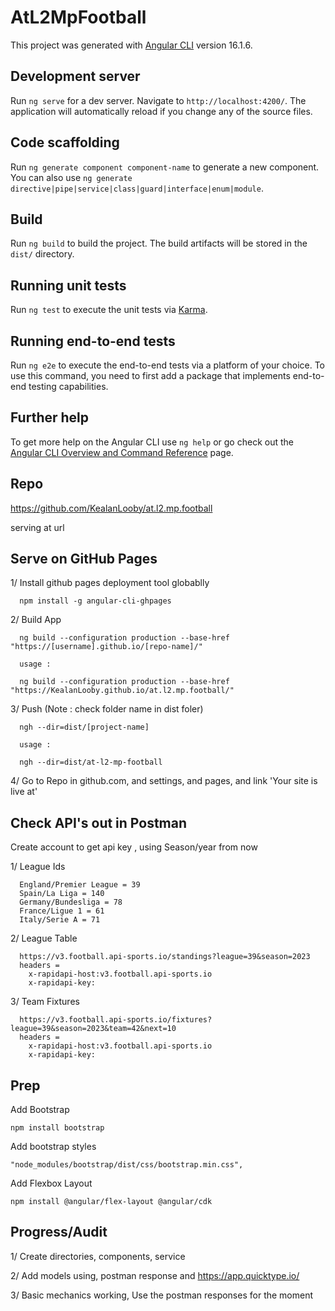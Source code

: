 # AtL2MpFootball

This project was generated with [Angular CLI](https://github.com/angular/angular-cli) version 16.1.6.

## Development server

Run `ng serve` for a dev server. Navigate to `http://localhost:4200/`. The application will automatically reload if you
change any of the source files.

## Code scaffolding

Run `ng generate component component-name` to generate a new component. You can also
use `ng generate directive|pipe|service|class|guard|interface|enum|module`.

## Build

Run `ng build` to build the project. The build artifacts will be stored in the `dist/` directory.

## Running unit tests

Run `ng test` to execute the unit tests via [Karma](https://karma-runner.github.io).

## Running end-to-end tests

Run `ng e2e` to execute the end-to-end tests via a platform of your choice. To use this command, you need to first add a
package that implements end-to-end testing capabilities.

## Further help

To get more help on the Angular CLI use `ng help` or go check out
the [Angular CLI Overview and Command Reference](https://angular.io/cli) page.

## Repo

https://github.com/KealanLooby/at.l2.mp.football

serving at url

## Serve on GitHub Pages

1/ Install github pages deployment tool globablly

      npm install -g angular-cli-ghpages

2/ Build App

      ng build --configuration production --base-href "https://[username].github.io/[repo-name]/"
      
      usage : 

      ng build --configuration production --base-href "https://KealanLooby.github.io/at.l2.mp.football/"

3/ Push (Note : check folder name in dist foler)

      ngh --dir=dist/[project-name]

      usage :
    
      ngh --dir=dist/at-l2-mp-football

4/ Go to Repo in github.com, and settings, and pages, and link 'Your site is live at'

## Check API's out in Postman

Create account to get api key , using Season/year from now

1/ League Ids

      England/Premier League = 39
      Spain/La Liga = 140
      Germany/Bundesliga = 78
      France/Ligue 1 = 61
      Italy/Serie A = 71

2/ League Table

      https://v3.football.api-sports.io/standings?league=39&season=2023
      headers =
        x-rapidapi-host:v3.football.api-sports.io
        x-rapidapi-key: 

3/ Team Fixtures

      https://v3.football.api-sports.io/fixtures?league=39&season=2023&team=42&next=10
      headers =
        x-rapidapi-host:v3.football.api-sports.io
        x-rapidapi-key: 

## Prep

Add Bootstrap

    npm install bootstrap

Add bootstrap styles

    "node_modules/bootstrap/dist/css/bootstrap.min.css",

Add Flexbox Layout

    npm install @angular/flex-layout @angular/cdk

## Progress/Audit

1/ Create directories, components, service

2/ Add models using, postman response and https://app.quicktype.io/

3/ Basic mechanics working, Use the postman responses for the moment
